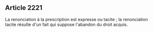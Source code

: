 Article 2221
----
La renonciation à la prescription est expresse ou tacite ; la renonciation
tacite résulte d'un fait qui suppose l'abandon du droit acquis.
